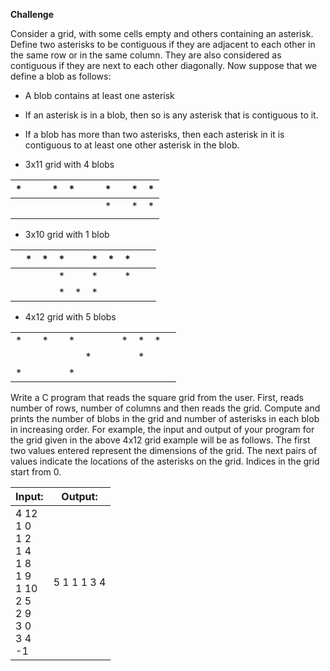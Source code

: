 **Challenge**

  

Consider a grid, with some cells empty and others containing an asterisk. Define two asterisks to be contiguous if they are adjacent to each other in the same row or in the same column. They are also considered as contiguous if they are next to each other diagonally. Now suppose that we define a blob as follows:

  

- A blob contains at least one asterisk

- If an asterisk is in a blob, then so is any asterisk that is contiguous to it.

- If a blob has more than two asterisks, then each asterisk in it is contiguous to at least one other asterisk in the blob.

* 3x11 grid with 4 blobs 

| *|  |  | *| *|  |  | *|  | *| *|
|--|--|--|--|--|--|--|--|--|--|--|
|  |  |  |  |  |  |  | *|  | *| *|
|  |  |  |  |  |  |  |  |  |  |  |

* 3x10 grid with 1 blob

|  | *| *| *|  | *| *| *|  |  |
|--|--|--|--|--|--|--|--|--|--|
|  |  |  | *|  | *|  | *|  |  |
|  |  |  | *| *| *|  |  |  |  |

* 4x12 grid with 5 blobs

|  |  |  |  |  |  |  |  |  |  |  |  |
|--|--|--|--|--|--|--|--|--|--|--|--|
| *|  | *|  | *|  |  |  | *| *| *|  |
|  |  |  |  |  | *|  |  |  | *|  |  |
| *|  |  |  | *|  |  |  |  |  |  |  |


Write a C program that reads the square grid from the user. First, reads number of rows, number of columns and then reads the grid. Compute and prints the number of blobs in the grid and number of asterisks in each blob in increasing order. For example, the input and output of your program for the grid given in the above 4x12 grid example will be as follows. The first two values entered represent the dimensions of the grid. The next pairs of values indicate the locations of the asterisks on the grid. Indices in the grid start from 0.

  
  
  

|**Input:** |**Output:** |
|--|--|
|4 12 <br> 1 0 <br> 1 2 <br> 1 4 <br> 1 8 <br> 1 9 <br> 1 10 <br> 2 5 <br> 2 9 <br> 3 0 <br> 3 4 <br> -1 |5 1 1 1 3 4 |
